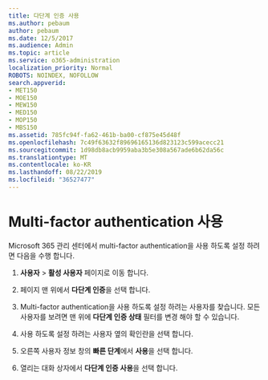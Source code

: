 ```yaml
---
title: 다단계 인증 사용
ms.author: pebaum
author: pebaum
ms.date: 12/5/2017
ms.audience: Admin
ms.topic: article
ms.service: o365-administration
localization_priority: Normal
ROBOTS: NOINDEX, NOFOLLOW
search.appverid:
- MET150
- MOE150
- MEW150
- MED150
- MOP150
- MBS150
ms.assetid: 785fc94f-fa62-461b-ba00-cf875e45d48f
ms.openlocfilehash: 7c49f63632f89696165136d823123c599acecc21
ms.sourcegitcommit: 1d98db8acb9959aba3b5e308a567ade6b62da56c
ms.translationtype: MT
ms.contentlocale: ko-KR
ms.lasthandoff: 08/22/2019
ms.locfileid: "36527477"
---
```

# <a name="enable-multi-factor-authentication"></a>Multi-factor authentication 사용

Microsoft 365 관리 센터에서 multi-factor authentication을 사용 하도록 설정 하려면 다음을 수행 합니다.

1. **사용자** \> **활성 사용자** 페이지로 이동 합니다.
    
2. 페이지 맨 위에서 **다단계 인증**을 선택 합니다. 
    
3. Multi-factor authentication을 사용 하도록 설정 하려는 사용자를 찾습니다. 모든 사용자를 보려면 맨 위에 **다단계 인증 상태** 필터를 변경 해야 할 수 있습니다.
    
4. 사용 하도록 설정 하려는 사용자 옆의 확인란을 선택 합니다.
    
5.  오른쪽 사용자 정보 창의 **빠른 단계**에서 **사용**을 선택 합니다. 
    
6. 열리는 대화 상자에서 **다단계 인증 사용**을 선택 합니다. 
    

